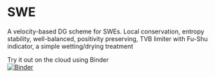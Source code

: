 # SWE
A velocity-based DG scheme for SWEs.
Local conservation, entropy stability, well-balanced, positivity preserving, TVB limiter with Fu-Shu indicator, a simple wetting/drying treatment



Try it out on the cloud using Binder  
[![Binder](https://mybinder.org/badge_logo.svg)](https://mybinder.org/v2/gh/gridfunction/SWE/HEAD?filepath=SW1D.ipynb
)
